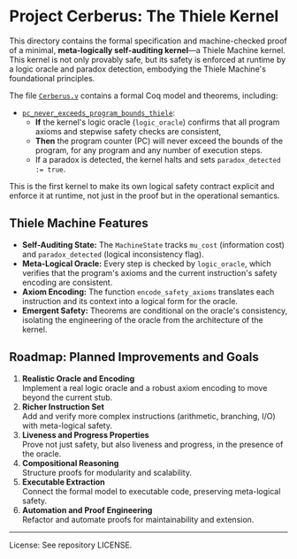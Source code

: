 
# Project Cerberus: The Thiele Kernel

This directory contains the formal specification and machine-checked proof of a minimal, **meta-logically self-auditing kernel**—a Thiele Machine kernel. This kernel is not only provably safe, but its safety is enforced at runtime by a logic oracle and paradox detection, embodying the Thiele Machine's foundational principles.

The file [`Cerberus.v`](Cerberus.v) contains a formal Coq model and theorems, including:

- [`pc_never_exceeds_program_bounds_thiele`](Cerberus.v):
	 - **If** the kernel's logic oracle (`logic_oracle`) confirms that all program axioms and stepwise safety checks are consistent,
	 - **Then** the program counter (PC) will never exceed the bounds of the program, for any program and any number of execution steps.
	 - If a paradox is detected, the kernel halts and sets `paradox_detected := true`.

This is the first kernel to make its own logical safety contract explicit and enforce it at runtime, not just in the proof but in the operational semantics.

## Thiele Machine Features

- **Self-Auditing State:** The `MachineState` tracks `mu_cost` (information cost) and `paradox_detected` (logical inconsistency flag).
- **Meta-Logical Oracle:** Every step is checked by `logic_oracle`, which verifies that the program's axioms and the current instruction's safety encoding are consistent.
- **Axiom Encoding:** The function `encode_safety_axioms` translates each instruction and its context into a logical form for the oracle.
- **Emergent Safety:** Theorems are conditional on the oracle's consistency, isolating the engineering of the oracle from the architecture of the kernel.

## Roadmap: Planned Improvements and Goals

1. **Realistic Oracle and Encoding**  
	Implement a real logic oracle and a robust axiom encoding to move beyond the current stub.
2. **Richer Instruction Set**  
	Add and verify more complex instructions (arithmetic, branching, I/O) with meta-logical safety.
3. **Liveness and Progress Properties**  
	Prove not just safety, but also liveness and progress, in the presence of the oracle.
4. **Compositional Reasoning**  
	Structure proofs for modularity and scalability.
5. **Executable Extraction**  
	Connect the formal model to executable code, preserving meta-logical safety.
6. **Automation and Proof Engineering**  
	Refactor and automate proofs for maintainability and extension.

---

License: See repository LICENSE.


